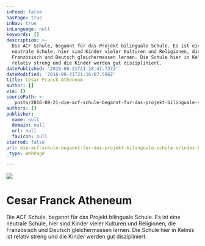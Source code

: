```yaml
---
inFeed: false
hasPage: true
inNav: true
inLanguage: null
keywords: []
description: >-
  Die ACF Schule, begannt für das Projekt bilinguale Schule. Es ist eine
  neutrale Schule, hier sind Kinder vieler Kulturen und Religionen, die
  Französisch und Deutsch gleichermassen lernen. Die Schule hier in Kelmis ist
  relativ streng und die Kinder werden gut diszipliniert.
datePublished: '2016-08-21T21:18:41.737Z'
dateModified: '2016-08-21T21:16:07.596Z'
title: Cesar Franck Atheneum
author: []
via: {}
sourcePath: >-
  _posts/2016-08-21-die-acf-schule-begannt-fur-das-projekt-bilinguale-schule-e.md
authors: []
publisher:
  name: null
  domain: null
  url: null
  favicon: null
starred: false
url: die-acf-schule-begannt-fur-das-projekt-bilinguale-schule-e/index.html
_type: WebPage

---
```

![](https://the-grid-user-content.s3-us-west-2.amazonaws.com/c63d137e-f2e2-4e4e-9744-462e52a0d69d.jpg)

# Cesar Franck Atheneum

Die ACF Schule, begannt für das Projekt bilinguale Schule. Es ist eine neutrale Schule, hier sind Kinder vieler Kulturen und Religionen, die Französisch und Deutsch gleichermassen lernen. Die Schule hier in Kelmis ist relativ streng und die Kinder werden gut diszipliniert.